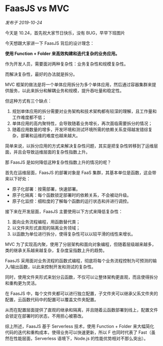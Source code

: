 # FaasJS vs MVC

*发布于 2019-10-24*

今天是 10.24，首先祝大家节日快乐，没有 BUG，早早下班图片

今天想跟大家讲一下 FaasJS 背后的设计理念：

**使用 Function + Folder 来高效构建和迭代复杂的业务应用。**

作为开发人员，需要面对两种复杂性：业务复杂性和规模复杂性。

而解决复杂性，最好的办法就是拆分。

MVC 框架的做法是将一个单体应用拆分为多个单体应用，然后通过容器集群来提供服务，以此来拆分和解耦业务和规模，提升吞吐量和稳定性。

但这种方式有三个缺点：

1. 规划单体应用的拆分需要对业务架构和技术架构都有较深的理解，且工作量和工作难度都不低；
2. 单体应用的高内聚特性，会导致随着业务增长，再次面临需要拆分的情况；
3. 随着应用数量的增多，开发环境和测试环境所需的依赖关系变得越发错综复杂，部署和运维的难度也越来越大。

简单来说，以拆分应用的方式来解决复杂性问题，其实是把复杂性转移到了运维层面，并且会导致运维层面的复杂性指数上升。

那 FaasJS 是如何降低这种复杂性指数上升的情况的呢？

首先在运维层面，FaasJS 的部署对象是 FaaS 集群，其基本单位是函数，这会带来以下好处：

- 原子化部署：按需部署，快速部署。
- 原子化隔离：每个函数锁定部署时的依赖关系，不会被动升级。
- 原子化监控：细粒度的了解每个函数的运行状态和并进行调控。

接下来在开发层面，FaasJS 主要使用以下方式来降低复杂性：

1. 面向业务流程编程，用函数替代类；
2. 以文件夹形式直观的隔离业务领域；
3. 以函数为单位进行拆分，使得复杂性可以以较平滑的线性来增长。

MVC 为了实现高内聚，使用了分层架构和面向对象编程，但随着层级越来越多，类的继承关系越来越复杂，复杂度呈指数上升的趋势。

FaasJS 采用面对业务流程的函数式编程，彻底将每个业务流程控制为可预测的输入/输出函数，以此来控制开发和测试的复杂性。

同时，使用文件夹形式来划分云函数，不仅可以让整体架构更直观，而且使得拆分和重构更为灵活。

在 FaasJS 中，每个文件夹都可以进行独立配置，子文件夹可以继承父系文件夹的配置，云函数代码中的配置可以覆盖文件夹配置。

从而在配置层面提供了直观的继承和隔离，并且随着云函数部署到线上，配置文件会锁定在部署时的状态，不用担心被篡改。

综上所述，FaasJS 基于 Serverless 技术，使用 Function + Folder 来大幅简化代码的迭代和重构成本，使得业务可以快速更新，所以 F 也同时代表了 Fast（虽然在性能层面，Serverless 语境下，Node.js 的性能优势相对不那么突出）。
